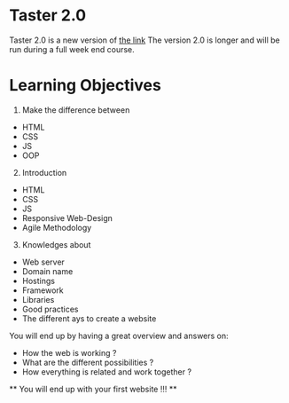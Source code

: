 
Taster 2.0
================
Taster 2.0 is a new version of [the link](https://github.com/makersacademy/Taster/blob/master/post.md "Taster v1")
The version 2.0 is longer and will be run during a full week end course.


Learning Objectives
================

1. Make the difference between
  - HTML
  - CSS
  - JS
  - OOP

2. Introduction
  - HTML
  - CSS
  - JS
  - Responsive Web-Design
  - Agile Methodology

3. Knowledges about
  - Web server
  - Domain name
  - Hostings
  - Framework
  - Libraries
  - Good practices
  - The different ays to create a website

You will end up by having a great overview and answers on:
  - How the web is working ?
  - What are the different possibilities ?
  - How everything is related and work together ?

** You will end up with your first website !!! **
